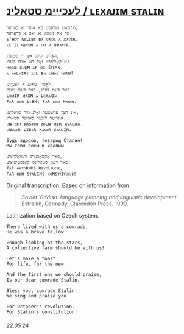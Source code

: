 # [לעכײַיִמ סטאלינ / ʟᴇxᴀᴊɪᴍ sᴛᴀʟɪɴ](https://open.spotify.com/track/5duD5qX31jQy8UVwQYjVch)
```
ס'האָט געלעבט בא אונדז א כאווער,
ער איז געווענ א יאט א בראווער.
s'ʜᴏᴛ ɢᴇʟᴇʙᴛ ʙᴀ ᴜɴᴅᴢ ᴀ xᴀᴠᴇʀ,
ᴇʀ ɪᴢ ɢᴇᴠᴇɴ ᴀ ᴊᴀᴛ ᴀ ʙʀᴀᴠᴇʀ.

האָדיע קוקנ אפ די שטערנ,
א קאָלווירט זאָל בא אונדז ווערנ!
ʜᴏᴅᴊᴇ ᴋᴜᴋɴ ᴀғ ᴅɪ šᴛᴇʀɴ,
ᴀ ᴋᴏʟᴠɪʀᴛ ᴢᴏʟ ʙᴀ ᴜɴᴅᴢ ᴠᴇʀɴ!

לאָמיר מאכנ א לעכײַיִמ
פאר דעמ לעבנ, פאר דעמ נײַעמ.
ʟᴏᴍɪʀ ᴍᴀxɴ ᴀ ʟᴇxᴀᴊɪᴍ
ғᴀʀ ᴅᴇᴍ ʟᴇʙɴ, ғᴀʀ ᴅᴇᴍ ɴᴀᴊᴇᴍ.

אונ דער ערשטער זאָלנ מיר כוואליענ,
אונדזער ליבער כאווער סטאלינ.
ᴜɴ ᴅᴇʀ ᴇʀšᴛᴇʀ ᴢᴏʟɴ ᴍɪʀ xᴠᴀʟᴊᴇɴ,
ᴜɴᴅᴢᴇʀ ʟɪʙᴇʀ xᴀᴠᴇʀ sᴛᴀʟɪɴ.

Будь здоров, товарищ Сталин!
Мы тебя поём и хвалим.

פאר אָקטאָבערס רעוואָליוציע,
פאר דעמ סטאלינס קאָנסטיטוציע!
ғᴀʀ ᴏᴋᴛᴏʙᴇʀs ʀᴇᴠᴏʟᴊᴜᴄᴊᴇ,
ғᴀʀ ᴅᴇᴍ sᴛᴀʟɪɴs ᴋᴏɴsᴛᴊɪᴛᴜᴄᴊᴇ!
```
Original transcription. Based on information from
> *Soviet Yiddish: language planning and linguistic development.* Estraikh, Gennady. Clarendon Press. 1999.

Latinization based on Czech system.
```
There lived with us a comrade,
He was a brave fellow.

Enough looking at the stars,
A collective farm should be with us!

Let's make a toast
For life, for the new.

And the first one we should praise,
Is our dear comrade Stalin.

Bless you, comrade Stalin!
We sing and praise you.

For October's revolution,
For Stalin's constitution!
```
###### 22.05.24
